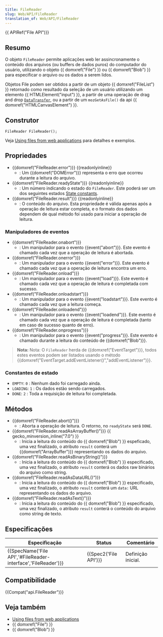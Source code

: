 ```yaml
---
title: FileReader
slug: Web/API/FileReader
translation_of: Web/API/FileReader
---
```

{{ APIRef("File API")}}

## Resumo

O objeto `FileReader` permite aplicações web ler assincronamente o conteúdo dos arquivos (ou buffers de dados puros) do computador do usuário, utilizando o objeto {{ domxref("File") }} ou {{ domxref("Blob") }} para especificar o arquivo ou os dados a serem lidos.

Objetos File podem ser obtidos a partir de um objeto {{ domxref("FileList") }} retornado como resultado da seleção de um usuário utilizando um elemento {{ HTMLElement("input") }}, a partir de uma operação de drag and drop [`DataTransfer`](/En/DragDrop/DataTransfer), ou a partir de um `mozGetAsFile()` da api {{ domxref("HTMLCanvasElement") }}.

## Construtor

```
FileReader FileReader();
```

Veja [Using files from web applications](/en/Using_files_from_web_applications) para detalhes e exemplos.

## Propriedades

- {{domxref("FileReader.error")}} {{readonlyinline}}
  - : Um {{domxref("DOMError")}} representa o erro que ocorreu durante a leitura do arquivo.
- {{domxref("FileReader.readyState")}} {{readonlyinline}}
  - : Um número indicando o estado do `FileReader`. Este poderá ser um dos seguintes estados [State constants](#state_constants).
- {{domxref("FileReader.result")}} {{readonlyinline}}
  - : O conteúdo do arquivo. Esta propriedade é válida apenas após a operação de leitura estar completa, e o formato dos dados dependem de qual método foi usado para iniciar a operação de leitura.

### Manipuladores de eventos

- {{domxref("FileReader.onabort")}}
  - : Um manipulador para o evento {{event("abort")}}. Este evento é chamado cada vez que a operação de leitura é abortada.
- {{domxref("FileReader.onerror")}}
  - : Um manipulador para o evento {{event("error")}}. Este evento é chamado cada vez que a operação de leitura encontra um erro.
- {{domxref("FileReader.onload")}}
  - : Um manipulador para o evento {{event("load")}}. Este evento é chamado cada vez que a operação de leitura é completada com sucesso.
- {{domxref("FileReader.onloadstart")}}
  - : Um manipulador para o evento {{event("loadstart")}}. Este evento é chamado cada vez que a leitura começa.
- {{domxref("FileReader.onloadend")}}
  - : Um manipulador para o evento {{event("loadend")}}. Este evento é chamado cada vez que a operação de leitura é completada (tanto em caso de sucesso quanto de erro).
- {{domxref("FileReader.onprogress")}}
  - : Um manipulador para o evento {{event("progress")}}. Este evento é chamado durante a leitura do conteúdo de {{domxref("Blob")}}.

> **Nota:** Nota: O `FileReader` herda de {{domxref("EventTarget")}}, todos estes eventos podem ser listados usando o método {{domxref("EventTarget.addEventListener()","addEventListener")}}.

### Constantes de estado

- `EMPTY`: `0` : Nenhum dado foi carregado ainda.
- `LOADING`: `1` : Os dados estão sendo carregados.
- `DONE`: `2` : Toda a requisição de leitura foi completada.

## Métodos

- {{domxref("FileReader.abort()")}}
  - : Aborta a operação de leitura. O retorno, no `readyState` será `DONE`.
- {{domxref("FileReader.readAsArrayBuffer()")}} {{ gecko_minversion_inline("7.0") }}
  - : Inicia a leitura do conteúdo do {{ domxref("Blob") }} espeficado, uma vez finalizado, o atributo `result` conterá um {{domxref("ArrayBuffer")}} representando os dados do arquivo.
- {{domxref("FileReader.readAsBinaryString()")}}
  - : Inicia a leitura do conteúdo do {{ domxref("Blob") }} especificado, uma vez finalizado, o atributo `result` conterá os dados raw binários do arquivo como string.
- {{domxref("FileReader.readAsDataURL()")}}
  - : Inicia a leitura do conteúdo do {{ domxref("Blob") }} especificado, uma vez finalizado, o atributo `result` conterá um `data:` URL representando os dados do arquivo.
- {{domxref("FileReader.readAsText()")}}
  - : Inicia a leitura do conteúdo do {{ domxref("Blob") }} especificado, uma vez finalizado, o atributo `result` conterá o conteúdo do arquivo como string de texto.

## Especificações

| Especificação                                                                    | Status                       | Comentário         |
| -------------------------------------------------------------------------------- | ---------------------------- | ------------------ |
| {{SpecName('File API','#FileReader-interface','FileReader')}} | {{Spec2('File API')}} | Definição inicial. |

## Compatibilidade

{{Compat("api.FileReader")}}

## Veja também

- [Using files from web applications](/en/Using_files_from_web_applications)
- {{ domxref("File") }}
- {{ domxref("Blob") }}
